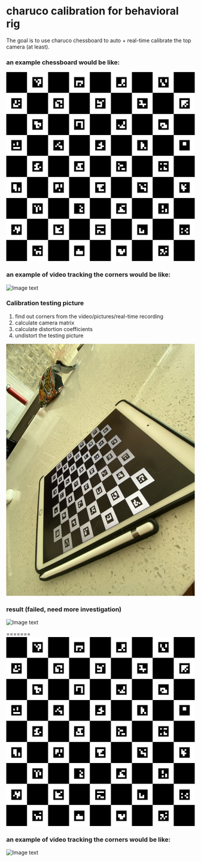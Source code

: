 # charuco calibration for behavioral rig

The goal is to use charuco chessboard to auto + real-time calibrate the
top camera (at least).

### an example chessboard would be like:

![Image text](multimedia/charuco.png)

### an example of video tracking the corners would be like:

![Image text](multimedia/demo-marker.gif)

### Calibration testing picture
1.  find out corners from the video/pictures/real-time recording
2.  calculate camera matrix
3.  calculate distortion coefficients
4.  undistort the testing picture

![Image text](multimedia/test.jpeg)

### result (failed, need more investigation)

![Image text](multimedia/calibresult.png)

=======
![Image text](https://raw.githubusercontent.com/caraido/charuco/master/multimedia/charuco.png)

### an example of video tracking the corners would be like:

![Image text](https://raw.githubusercontent.com/caraido/charuco/master/multimedia/demo-marker.gif)


